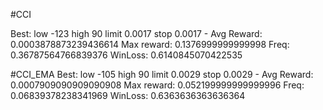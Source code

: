 
#CCI

Best: low -123 high 90  limit 0.0017 stop 0.0017 - Avg Reward: 0.0003878873239436614 Max reward: 0.1376999999999998  Freq: 0.36787564766839376 WinLoss: 0.6140845070422535

#CCI_EMA
Best: low -105 high 90  limit 0.0029 stop 0.0029 - Avg Reward: 0.0007909090909090908 Max reward: 0.052199999999999996  Freq: 0.06839378238341969 WinLoss: 0.6363636363636364